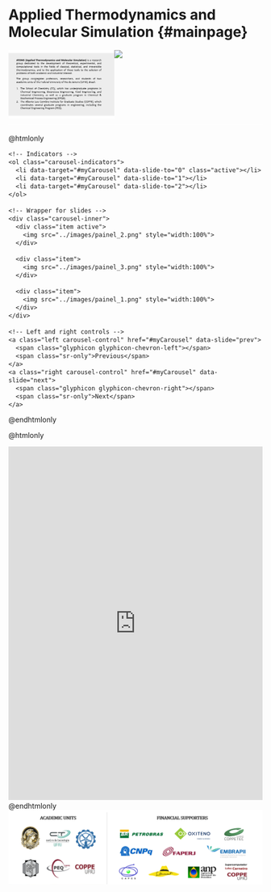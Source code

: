 Applied Thermodynamics and Molecular Simulation {#mainpage}
===============================================

<img src="../images/site_opening.png" width="41.7%" align="left">
<img src="../images/ATOMS_video.gif" width="58.3%" align="left">
<img src="../images/white_line.png" width="100%">

@htmlonly
<html lang="en">
<head>
  <meta charset="utf-8">
  <meta name="viewport">
  <link rel="stylesheet" href="https://maxcdn.bootstrapcdn.com/bootstrap/3.3.7/css/bootstrap.min.css">
  <script src="https://ajax.googleapis.com/ajax/libs/jquery/3.3.1/jquery.min.js"></script>
  <script src="https://maxcdn.bootstrapcdn.com/bootstrap/3.3.7/js/bootstrap.min.js"></script>
</head>
<body>

<div class="container" style="width:100%">
  <div id="myCarousel" class="carousel slide" data-ride="carousel">
  
    <!-- Indicators -->
    <ol class="carousel-indicators">
      <li data-target="#myCarousel" data-slide-to="0" class="active"></li>
      <li data-target="#myCarousel" data-slide-to="1"></li>
      <li data-target="#myCarousel" data-slide-to="2"></li>
    </ol>

    <!-- Wrapper for slides -->
    <div class="carousel-inner">
      <div class="item active">
        <img src="../images/painel_2.png" style="width:100%">
      </div>

      <div class="item">
        <img src="../images/painel_3.png" style="width:100%">
      </div>
    
      <div class="item">
        <img src="../images/painel_1.png" style="width:100%">
      </div>
    </div>

    <!-- Left and right controls -->
    <a class="left carousel-control" href="#myCarousel" data-slide="prev">
      <span class="glyphicon glyphicon-chevron-left"></span>
      <span class="sr-only">Previous</span>
    </a>
    <a class="right carousel-control" href="#myCarousel" data-slide="next">
      <span class="glyphicon glyphicon-chevron-right"></span>
      <span class="sr-only">Next</span>
    </a>
  </div>
</div>

</body>
</html>
@endhtmlonly

@htmlonly
<iframe style="width:100%;height:700px" src="http://online.anyflip.com/czag/pcuh/"  seamless="seamless" scrolling="no" frameborder="0" allowtransparency="true" allowfullscreen="true" ></iframe>
@endhtmlonly

<img src="../images/supporters.png" width="100%" height="auto">
